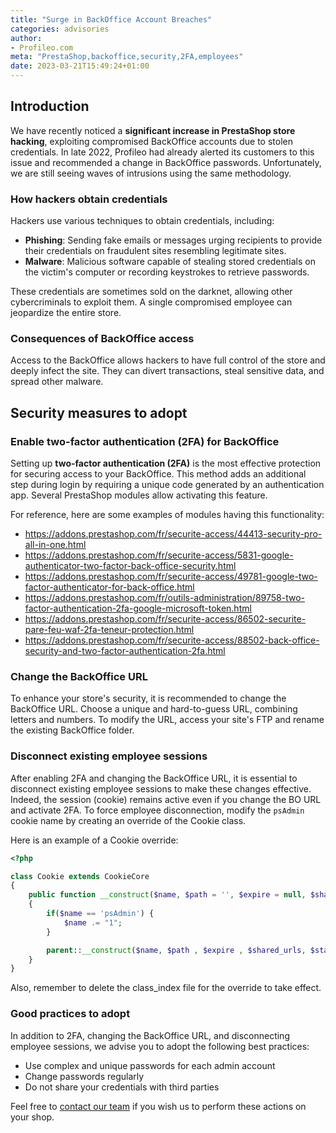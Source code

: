```yaml
---
title: "Surge in BackOffice Account Breaches"
categories: advisories
author:
- Profileo.com
meta: "PrestaShop,backoffice,security,2FA,employees"
date: 2023-03-21T15:49:24+01:00
---
```


## Introduction

We have recently noticed a **significant increase in PrestaShop store hacking**, exploiting compromised BackOffice accounts due to stolen credentials. In late 2022, Profileo had already alerted its customers to this issue and recommended a change in BackOffice passwords. Unfortunately, we are still seeing waves of intrusions using the same methodology.

### How hackers obtain credentials

Hackers use various techniques to obtain credentials, including:

- **Phishing**: Sending fake emails or messages urging recipients to provide their credentials on fraudulent sites resembling legitimate sites.
- **Malware**: Malicious software capable of stealing stored credentials on the victim's computer or recording keystrokes to retrieve passwords.

These credentials are sometimes sold on the darknet, allowing other cybercriminals to exploit them. A single compromised employee can jeopardize the entire store.

### Consequences of BackOffice access

Access to the BackOffice allows hackers to have full control of the store and deeply infect the site. They can divert transactions, steal sensitive data, and spread other malware.

## Security measures to adopt

### Enable two-factor authentication (2FA) for BackOffice

Setting up **two-factor authentication (2FA)** is the most effective protection for securing access to your BackOffice. This method adds an additional step during login by requiring a unique code generated by an authentication app. Several PrestaShop modules allow activating this feature.

For reference, here are some examples of modules having this functionality:
- https://addons.prestashop.com/fr/securite-access/44413-security-pro-all-in-one.html
- https://addons.prestashop.com/fr/securite-access/5831-google-authenticator-two-factor-back-office-security.html
- https://addons.prestashop.com/fr/securite-access/49781-google-two-factor-authenticator-for-back-office.html
- https://addons.prestashop.com/fr/outils-administration/89758-two-factor-authentication-2fa-google-microsoft-token.html
- https://addons.prestashop.com/fr/securite-access/86502-securite-pare-feu-waf-2fa-teneur-protection.html
- https://addons.prestashop.com/fr/securite-access/88502-back-office-security-and-two-factor-authentication-2fa.html

### Change the BackOffice URL

To enhance your store's security, it is recommended to change the BackOffice URL. Choose a unique and hard-to-guess URL, combining letters and numbers. To modify the URL, access your site's FTP and rename the existing BackOffice folder.

### Disconnect existing employee sessions

After enabling 2FA and changing the BackOffice URL, it is essential to disconnect existing employee sessions to make these changes effective. Indeed, the session (cookie) remains active even if you change the BO URL and activate 2FA. To force employee disconnection, modify the `psAdmin` cookie name by creating an override of the Cookie class.

Here is an example of a Cookie override:

```php
<?php

class Cookie extends CookieCore
{
    public function __construct($name, $path = '', $expire = null, $shared_urls = null, $standalone = false, $secure = false)
    {
        if($name == 'psAdmin') {
            $name .= "1";
        }

        parent::__construct($name, $path , $expire , $shared_urls, $standalone, $secure);
    }
}
```

Also, remember to delete the class_index file for the override to take effect.

### Good practices to adopt

In addition to 2FA, changing the BackOffice URL, and disconnecting employee sessions, we advise you to adopt the following best practices:

- Use complex and unique passwords for each admin account
- Change passwords regularly
- Do not share your credentials with third parties


Feel free to [contact our team](https://www.profileo.com/en/contact-us) if you wish us to perform these actions on your shop.

